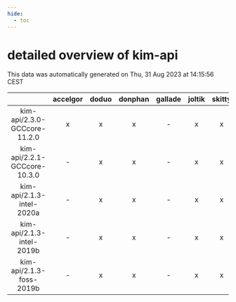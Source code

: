 ```yaml
---
hide:
  - toc
---
```


detailed overview of kim-api
============================


This data was automatically generated on Thu, 31 Aug 2023 at 14:15:56 CEST  

| |accelgor|doduo|donphan|gallade|joltik|skitty|swalot|victini|
| :---: | :---: | :---: | :---: | :---: | :---: | :---: | :---: | :---: |
|kim-api/2.3.0-GCCcore-11.2.0|x|x|x|-|x|x|x|x|
|kim-api/2.2.1-GCCcore-10.3.0|-|x|x|-|x|x|x|x|
|kim-api/2.1.3-intel-2020a|-|x|x|-|x|x|x|x|
|kim-api/2.1.3-intel-2019b|-|x|x|-|x|x|-|x|
|kim-api/2.1.3-foss-2019b|-|x|x|-|x|x|-|x|
